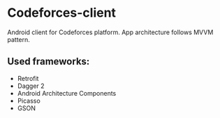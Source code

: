 # Codeforces-client
Android client for Codeforces platform.
App architecture follows MVVM pattern.

## Used frameworks:
* Retrofit
* Dagger 2
* Android Architecture Components
* Picasso
* GSON
